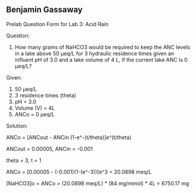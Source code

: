 ## Benjamin Gassaway

Prelab Question Form for Lab 3: Acid Rain

Question:

1. How many grams of NaHCO3 would be required to keep the ANC levels in a lake above 50 µeq/L for 3 hydraulic residence times given an influent pH of 3.0 and a lake volume of 4 L, if the current lake ANC is 0 µeq/L?

Given:

  1. 50 µeq/L
  2. 3 residence times (theta)
  3. pH = 3.0
  4. Volume (V) = 4L
  5. ANCo = 0 µeq/L

Solution:

ANCo = [ANCout - ANCin (1-e^-(t/theta)]e^(t/theta)

ANCout = 0.00005, ANCin = -0.001

theta = 3, t = 1

ANCo = [0.00005 - (-0.001)(1-(e^-3))]e^3 = 20.0898 meq/L

[NaHCO3]o = ANCo = (20.0898 meq/L) * (84 mg/mmol) * 4L = 6750.17 mg
